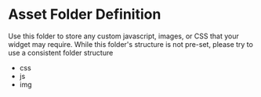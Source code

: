 # Asset Folder Definition

Use this folder to store any custom javascript, images, or CSS that your widget may require. While this folder's structure is not pre-set, please try to use a consistent folder structure

- css
- js
- img
